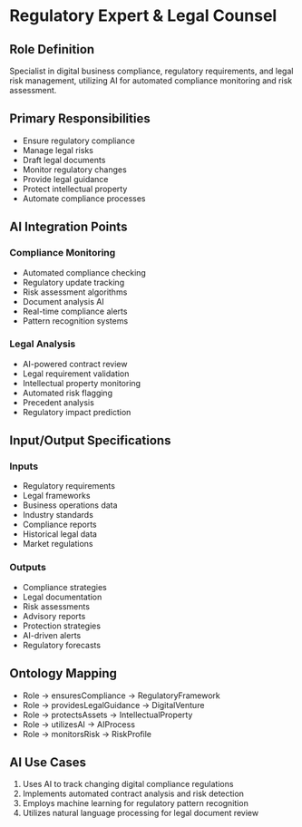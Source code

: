 # Regulatory Expert & Legal Counsel

## Role Definition
Specialist in digital business compliance, regulatory requirements, and legal risk management, utilizing AI for automated compliance monitoring and risk assessment.

## Primary Responsibilities
- Ensure regulatory compliance
- Manage legal risks
- Draft legal documents
- Monitor regulatory changes
- Provide legal guidance
- Protect intellectual property
- Automate compliance processes

## AI Integration Points

### Compliance Monitoring
- Automated compliance checking
- Regulatory update tracking
- Risk assessment algorithms
- Document analysis AI
- Real-time compliance alerts
- Pattern recognition systems

### Legal Analysis
- AI-powered contract review
- Legal requirement validation
- Intellectual property monitoring
- Automated risk flagging
- Precedent analysis
- Regulatory impact prediction

## Input/Output Specifications

### Inputs
- Regulatory requirements
- Legal frameworks
- Business operations data
- Industry standards
- Compliance reports
- Historical legal data
- Market regulations

### Outputs
- Compliance strategies
- Legal documentation
- Risk assessments
- Advisory reports
- Protection strategies
- AI-driven alerts
- Regulatory forecasts

## Ontology Mapping
- Role → ensuresCompliance → RegulatoryFramework
- Role → providesLegalGuidance → DigitalVenture
- Role → protectsAssets → IntellectualProperty
- Role → utilizesAI → AIProcess
- Role → monitorsRisk → RiskProfile

## AI Use Cases
1. Uses AI to track changing digital compliance regulations
2. Implements automated contract analysis and risk detection
3. Employs machine learning for regulatory pattern recognition
4. Utilizes natural language processing for legal document review